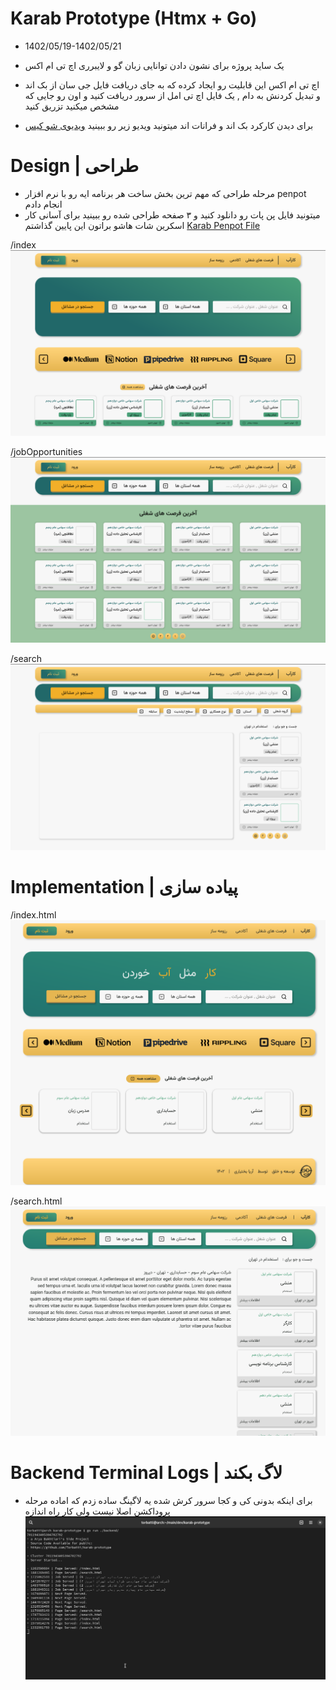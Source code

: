 # Karab Prototype (Htmx + Go)
- 1402/05/19-1402/05/21

- یک ساید پروژه برای نشون دادن توانایی زبان گو و لایبرری اچ تی ام اکس 

- اچ تی ام اکس این قابلیت رو ایجاد کرده که به جای دریافت فایل جی سان از بک اند و تبدیل کردنش به دام , یک فایل اچ تی امل از سرور دریافت کنید و اون رو جایی که مشخص میکنید تزریق کنید

- برای دیدن کارکرد بک اند و فرانات اند  میتونید ویدیو زیر رو ببینید
[ویدیوی شو کیس](/Screen/ScreenCast.webm)
# Design | طراحی
- مرحله طراحی که مهم ترین بخش ساخت هر برنامه ایه رو با نرم افزار penpot انجام دادم 
- میتونید فایل پن پات رو دانلود کنید و ۳ صفحه  طراحی شده رو ببینید برای آسانی کار اسکرین شات هاشو براتون این پایین گذاشتم
[Karab Penpot File](/penpot/Karab.penpot)

/index
![](/Screen/PenPot1.png)

/jobOpportunities
![](/Screen/PenPot2.png)

/search
![](/Screen/PenPot3.png)
# Implementation | پیاده سازی
/index.html
![](/Screen/Html1.png)

/search.html
![](/Screen/Html2.png)
# Backend Terminal Logs | لاگ بکند
- برای اینکه بدونی کی و کجا سرور کرش شده یه لاگینگ ساده زدم که اماده مرحله پروداکشن اصلا نیست ولی کار راه اندازه
![](/Screen/BackendLogs.png)
